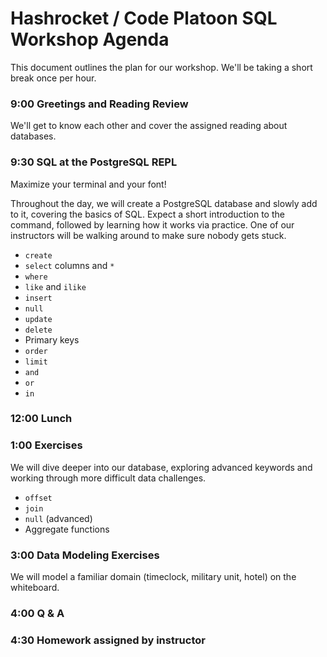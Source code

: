 # Hashrocket / Code Platoon SQL Workshop Agenda

This document outlines the plan for our workshop. We'll be taking a short break
once per hour.

### 9:00 Greetings and Reading Review

We'll get to know each other and cover the assigned reading about databases.

### 9:30 SQL at the PostgreSQL REPL

Maximize your terminal and your font!

Throughout the day, we will create a PostgreSQL database and slowly add to it,
covering the basics of SQL. Expect a short introduction to the command,
followed by learning how it works via practice. One of our instructors will be
walking around to make sure nobody gets stuck.

- `create`
- `select` columns and `*`
- `where`
- `like` and `ilike`
- `insert`
- `null`
- `update`
- `delete`
- Primary keys
- `order`
- `limit`
- `and`
- `or`
- `in`

### 12:00 Lunch

### 1:00 Exercises

We will dive deeper into our database, exploring advanced keywords and working
through more difficult data challenges.

- `offset`
- `join`
- `null` (advanced)
- Aggregate functions

### 3:00 Data Modeling Exercises

We will model a familiar domain (timeclock, military unit, hotel) on the
whiteboard.

### 4:00 Q & A

### 4:30 Homework assigned by instructor
